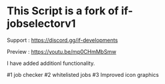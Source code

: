 # This Script is a fork of if-jobselectorv1
Support : https://discord.gg/if-developments

Preview : https://youtu.be/mp0CHmMbSmw

I have added additionl functionality.

#1 job checker
#2 whitelisted jobs
#3 Improved icon graphics
